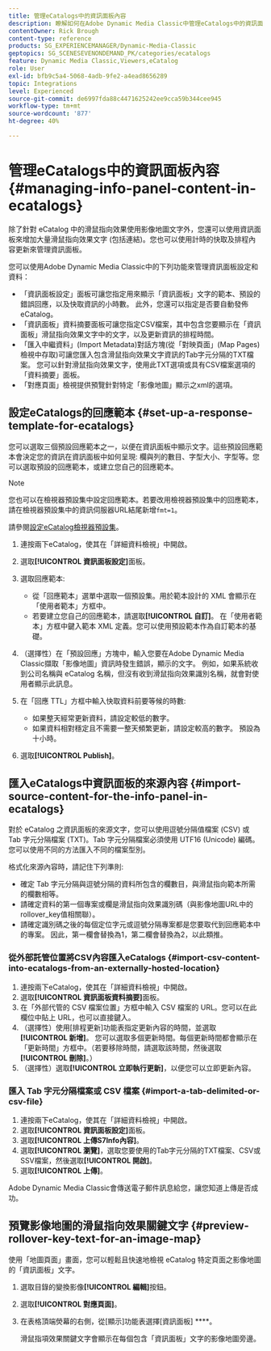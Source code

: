 ```yaml
---
title: 管理eCatalogs中的資訊面板內容
description: 瞭解如何在Adobe Dynamic Media Classic中管理eCatalogs中的資訊面板內容。
contentOwner: Rick Brough
content-type: reference
products: SG_EXPERIENCEMANAGER/Dynamic-Media-Classic
geptopics: SG_SCENESEVENONDEMAND_PK/categories/ecatalogs
feature: Dynamic Media Classic,Viewers,eCatalog
role: User
exl-id: bfb9c5a4-5068-4adb-9fe2-a4ead8656289
topic: Integrations
level: Experienced
source-git-commit: de6997fda88c4471625242ee9cca59b344cee945
workflow-type: tm+mt
source-wordcount: '877'
ht-degree: 40%

---
```


# 管理eCatalogs中的資訊面板內容{#managing-info-panel-content-in-ecatalogs}

除了針對 eCatalog 中的滑鼠指向效果使用影像地圖文字外，您還可以使用資訊面板來增加大量滑鼠指向效果文字 (包括連結)。您也可以使用計時的快取及排程內容更新來管理資訊面板。

您可以使用Adobe Dynamic Media Classic中的下列功能來管理資訊面板設定和資料：

* 「資訊面板設定」面板可讓您指定用來顯示「資訊面板」文字的範本、預設的錯誤回應，以及快取資訊的小時數。 此外，您還可以指定是否要自動發佈 eCatalog。
* 「資訊面板」資料摘要面板可讓您指定CSV檔案，其中包含您要顯示在「資訊面板」滑鼠指向效果文字中的文字，以及更新資訊的排程時間。
* 「匯入中繼資料」(Import Metadata)對話方塊(從「對映頁面」(Map Pages)檢視中存取)可讓您匯入包含滑鼠指向效果文字資訊的Tab字元分隔的TXT檔案。 您可以針對滑鼠指向效果文字，使用此TXT選項或具有CSV檔案選項的「資料摘要」面板。
* 「對應頁面」檢視提供預覽針對特定「影像地圖」顯示之xml的選項。

## 設定eCatalogs的回應範本 {#set-up-a-response-template-for-ecatalogs}

您可以選取三個預設回應範本之一，以便在資訊面板中顯示文字。這些預設回應範本會決定您的資訊在資訊面板中如何呈現: 欄與列的數目、字型大小、字型等。您可以選取預設的回應範本，或建立您自己的回應範本。

>[!NOTE]
>
>您也可以在檢視器預設集中設定回應範本。若要改用檢視器預設集中的回應範本，請在檢視器預設集中的資訊伺服器URL結尾新增`fmt=1`。
>
>請參閱[設定eCatalog檢視器預設集](setting-ecatalog-viewer-presets.md#setting_up_ecatalog_viewer_presets)。

1. 連按兩下eCatalog，使其在「詳細資料檢視」中開啟。
1. 選取&#x200B;**[!UICONTROL 資訊面板設定]**&#x200B;面板。
1. 選取回應範本:

   * 從「回應範本」選單中選取一個預設集。用於範本設計的 XML 會顯示在「使用者範本」方框中。
   * 若要建立您自己的回應範本，請選取&#x200B;**[!UICONTROL 自訂]**。 在「使用者範本」方框中鍵入範本 XML 定義。您可以使用預設範本作為自訂範本的基礎。

1. （選擇性）在「預設回應」方塊中，輸入您要在Adobe Dynamic Media Classic擷取「影像地圖」資訊時發生錯誤，顯示的文字。 例如，如果系統收到公司名稱與 eCatalog 名稱，但沒有收到滑鼠指向效果識別名稱，就會對使用者顯示此訊息。
1. 在「回應 TTL」方框中輸入快取資料前要等候的時數:

   * 如果整天經常更新資料，請設定較低的數字。
   * 如果資料相對穩定且不需要一整天頻繁更新，請設定較高的數字。 預設為十小時。

1. 選取&#x200B;**[!UICONTROL Publish]**。

## 匯入eCatalogs中資訊面板的來源內容 {#import-source-content-for-the-info-panel-in-ecatalogs}

對於 eCatalog 之資訊面板的來源文字，您可以使用逗號分隔值檔案 (CSV) 或 Tab 字元分隔檔案 (TXT)。Tab 字元分隔檔案必須使用 UTF16 (Unicode) 編碼。您可以使用不同的方法匯入不同的檔案型別。

格式化來源內容時，請記住下列準則:

* 確定 Tab 字元分隔與逗號分隔的資料所包含的欄數目，與滑鼠指向範本所需的欄數相等。
* 請確定資料的第一個專案或欄是滑鼠指向效果識別碼（與影像地圖URL中的rollover_key值相關聯）。
* 請確定識別碼之後的每個定位字元或逗號分隔專案都是您要取代到回應範本中的專案。 因此，第一欄會替換為$1$，第二欄會替換為$2$，以此類推。

### 從外部託管位置將CSV內容匯入eCatalogs {#import-csv-content-into-ecatalogs-from-an-externally-hosted-location}

1. 連按兩下eCatalog，使其在「詳細資料檢視」中開啟。
1. 選取&#x200B;**[!UICONTROL 資訊面板資料摘要]**&#x200B;面板。
1. 在「外部代管的 CSV 檔案位置」方框中輸入 CSV 檔案的 URL。您可以在此欄位中貼上 URL，也可以直接鍵入。
1. （選擇性）使用[排程更新]功能表指定更新內容的時間，並選取&#x200B;**[!UICONTROL 新增]**。 您可以選取多個更新時間。每個更新時間都會顯示在「更新時間」方框中。（若要移除時間，請選取該時間，然後選取&#x200B;**[!UICONTROL 刪除]**。）
1. （選擇性）選取&#x200B;**[!UICONTROL 立即執行更新]**，以便您可以立即更新內容。

### 匯入 Tab 字元分隔檔案或 CSV 檔案 {#import-a-tab-delimited-or-csv-file}

<!-- 

Comment Type: remark
Last Modified By: unknown unknown 
Last Modified Date: 

<p>SR changed this section 10/23/2012</p>

 -->

1. 連按兩下eCatalog，使其在「詳細資料檢視」中開啟。
1. 選取&#x200B;**[!UICONTROL 資訊面板設定]**&#x200B;面板。
1. 選取&#x200B;**[!UICONTROL 上傳S7Info內容]**。
1. 選取&#x200B;**[!UICONTROL 瀏覽]**，選取您要使用的Tab字元分隔的TXT檔案、CSV或SSV檔案，然後選取&#x200B;**[!UICONTROL 開啟]**。
1. 選取&#x200B;**[!UICONTROL 上傳]**。

Adobe Dynamic Media Classic會傳送電子郵件訊息給您，讓您知道上傳是否成功。

## 預覽影像地圖的滑鼠指向效果關鍵文字 {#preview-rollover-key-text-for-an-image-map}

使用「地圖頁面」畫面，您可以輕鬆且快速地檢視 eCatalog 特定頁面之影像地圖的「資訊面板」文字。

1. 選取目錄的變換影像&#x200B;**[!UICONTROL 編輯]**&#x200B;按鈕。
1. 選取&#x200B;**[!UICONTROL 對應頁面]**。
1. 在表格頂端熒幕的右側，從[顯示]功能表選擇[資訊面板] ****。

   滑鼠指項效果關鍵文字會顯示在每個包含「資訊面板」文字的影像地圖旁邊。
